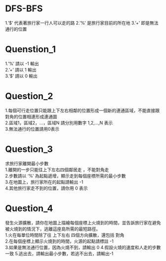# DFS-BFS
1.’$’ 代表著旅行家一行人可以走的路
2.’%’ 是旅行家目前的所在地
3.’+’ 即是無法通行的位置
# Quenstion_1  
1.’%’ 請以 -1 輸出  
2.’+’ 請以 1 輸出  
3.’$’ 請以 0 輸出  
# Question_2
1.每個可行走位置只能跟上下左右相鄰的位置形成一個新的連通區域，不能直接跟對角的位置相連形成連通圖  
2.區域1，區域2，…，區域N 請分別用數字 1,2,…,N 表示  
3.無法通行的位置請用0表示  
# Question_3
求旅行家離開最小步數  
1.離開的一步只能往上下左右四個鄰居走 ，不能對角走  
2.步數請以 ‘%’ 為起點遞增，顯示走到每個座標所需的最小步數  
3.在地圖上，旅行家所在的起點請輸出 -1  
4.其他旅行家走不到的位置，請你用 0 表示  
# Question_4
發生火源擴散，請你在地圖上描繪每個座標上火燒到的時間，並告訴旅行家在避免被火燒到的情況下，逃離這座島所需的最短路徑。  
1.火在每單位時間除了往 上下左右 四個方向擴散，還包括 對角  
2.在每個座標上顯示火燒到的時間，火源的起點請標註 -1  
3.如果是無法通行位置，因為火燒不到，請輸出 0
4.假設火燒的速度和人走的步數一致
5.逃出去，請輸出最小步數，若逃不出去，請輸出-1






